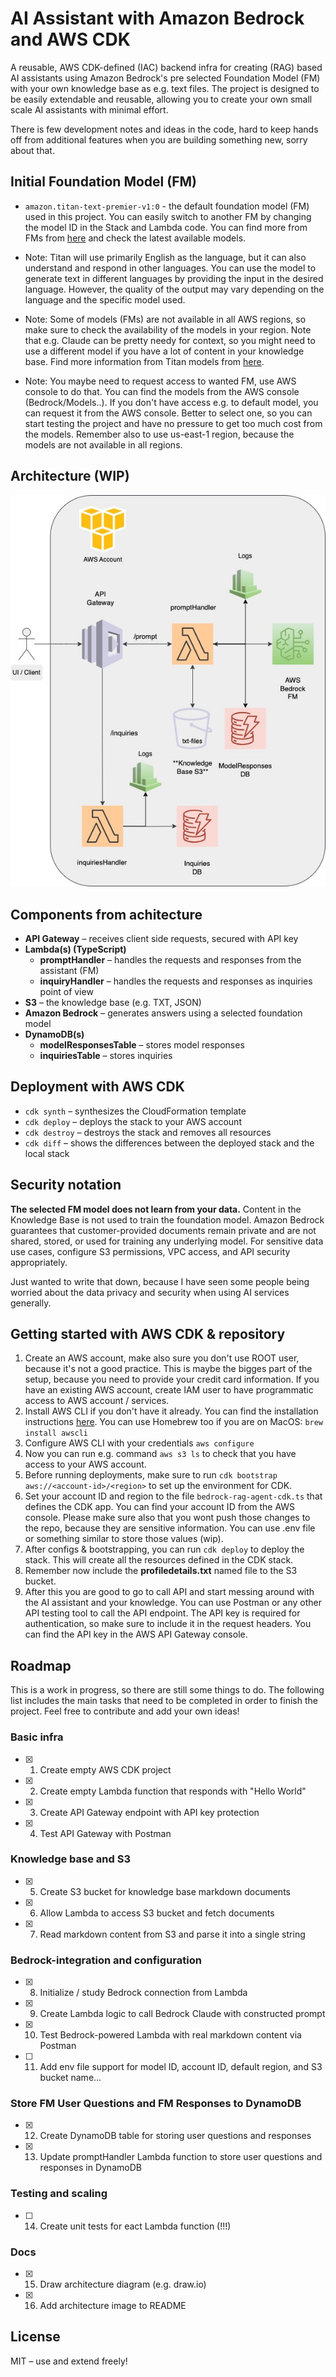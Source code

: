 # AI Assistant with Amazon Bedrock and AWS CDK

A reusable, AWS CDK-defined (IAC) backend infra for creating (RAG) based AI assistants using Amazon Bedrock's pre selected Foundation Model (FM) with your own knowledge base as e.g. text files. The project is designed to be easily extendable and reusable, allowing you to create your own small scale AI assistants with minimal effort.

There is few development notes and ideas in the code, hard to keep hands off from additional features when you are building something new, sorry about that.

## Initial Foundation Model (FM)

- ```amazon.titan-text-premier-v1:0``` - the default foundation model (FM) used in this project. You can easily switch to another FM by changing the model ID in the Stack and Lambda code. You can find more from FMs from [here](https://aws.amazon.com/bedrock/) and check the latest available models.

- Note: Titan will use primarily English as the language, but it can also understand and respond in other languages. You can use the model to generate text in different languages by providing the input in the desired language. However, the quality of the output may vary depending on the language and the specific model used.

- Note: Some of models (FMs) are not available in all AWS regions, so make sure to check the availability of the models in your region. Note that e.g. Claude can be pretty needy for context, so you might need to use a different model if you have a lot of content in your knowledge base. Find more information from Titan models from [here](https://docs.aws.amazon.com/bedrock/latest/userguide/model-parameters-titan.html).

- Note: You maybe need to request access to wanted FM, use AWS console to do that. You can find the models from the AWS console (Bedrock/Models..). If you don't have access e.g. to default model, you can request it from the AWS console. Better to select one, so you can start testing the project and have no pressure to get too much cost from the models. Remember also to use us-east-1 region, because the models are not available in all regions.

## Architecture (WIP)

![high-level-plans](./docs/idea-bedrock-rag-agent-cdk.jpg)

## Components from achitecture

- **API Gateway** – receives client side requests, secured with API key
- **Lambda(s) (TypeScript)**
  - **promptHandler** – handles the requests and responses from the assistant (FM)
  - **inquiryHandler** – handles the requests and responses as inquiries point of view
- **S3** – the knowledge base (e.g. TXT, JSON)
- **Amazon Bedrock** – generates answers using a selected foundation model
- **DynamoDB(s)**
  - **modelResponsesTable** – stores model responses
  - **inquiriesTable** – stores inquiries

## Deployment with AWS CDK
- ```cdk synth``` – synthesizes the CloudFormation template
- ```cdk deploy``` – deploys the stack to your AWS account
- ```cdk destroy``` – destroys the stack and removes all resources
- ```cdk diff``` – shows the differences between the deployed stack and the local stack

## Security notation

**The selected FM model does not learn from your data.** Content in the Knowledge Base is not used to train the foundation model. Amazon Bedrock guarantees that customer-provided documents remain private and are not shared, stored, or used for training any underlying model. For sensitive data use cases, configure S3 permissions, VPC access, and API security appropriately.

Just wanted to write that down, because I have seen some people being worried about the data privacy and security when using AI services generally.

## Getting started with AWS CDK & repository

1. Create an AWS account, make also sure you don't use ROOT user, because it's not a good practice. This is maybe the bigges part of the setup, because you need to provide your credit card information. If you have an existing AWS account, create IAM user to have programmatic access to AWS account / services.
2. Install AWS CLI if you don't have it already. You can find the installation instructions [here](https://docs.aws.amazon.com/cli/latest/userguide/getting-started-install.html). You can use Homebrew too if you are on MacOS: ```brew install awscli```
3. Configure AWS CLI with your credentials ```aws configure``` 
4. Now you can run e.g. command ```aws s3 ls``` to check that you have access to your AWS account.
5. Before running deployments, make sure to run ```cdk bootstrap aws://<account-id>/<region>``` to set up the environment for CDK.
6. Set your account ID and region to the file ```bedrock-rag-agent-cdk.ts``` that defines the CDK app. You can find your account ID from the AWS console. Please make sure also that you wont push those changes to the repo, because they are sensitive information. You can use .env file or something similar to store those values (wip).
6. After configs & bootstrapping, you can run ```cdk deploy``` to deploy the stack. This will create all the resources defined in the CDK stack.
6. Remember now include the **profiledetails.txt** named file to the S3 bucket.
7. After this you are good to go to call API and start messing around with the AI assistant and your knowledge. You can use Postman or any other API testing tool to call the API endpoint. The API key is required for authentication, so make sure to include it in the request headers. You can find the API key in the AWS API Gateway console.

## Roadmap

This is a work in progress, so there are still some things to do. The following list includes the main tasks that need to be completed in order to finish the project. Feel free to contribute and add your own ideas!

### Basic infra

- [x] 1. Create empty AWS CDK project
- [x] 2. Create empty Lambda function that responds with "Hello World"
- [x] 3. Create API Gateway endpoint with API key protection
- [x] 4. Test API Gateway with Postman

### Knowledge base and S3

- [x] 5. Create S3 bucket for knowledge base markdown documents
- [x] 6. Allow Lambda to access S3 bucket and fetch documents
- [x] 7. Read markdown content from S3 and parse it into a single string

### Bedrock-integration and configuration

- [x] 8. Initialize / study Bedrock connection from Lambda
- [x] 9. Create Lambda logic to call Bedrock Claude with constructed prompt
- [x] 10. Test Bedrock-powered Lambda with real markdown content via Postman
- [ ] 11. Add env file support for model ID, account ID, default region, and S3 bucket name...

### Store FM User Questions and FM Responses to DynamoDB
- [x] 12. Create DynamoDB table for storing user questions and responses
- [x] 13. Update promptHandler Lambda function to store user questions and responses in DynamoDB

### Testing and scaling

- [ ] 14. Create unit tests for eact Lambda function (!!!)

### Docs 

- [x] 15. Draw architecture diagram (e.g. draw.io)
- [x] 16. Add architecture image to README


## License

MIT – use and extend freely!
